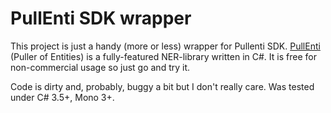 PullEnti SDK wrapper
====================

This project is just a handy (more or less) wrapper for Pullenti SDK.
[PullEnti][pullenti] (Puller of Entities) is a fully-featured NER-library written in C#.
It is free for non-commercial usage so just go and try it.

Code is dirty and, probably, buggy a bit but I don't really care.
Was tested under C# 3.5+, Mono 3+.

[pullenti]: http://pullenti.ru "PullEnti project page"